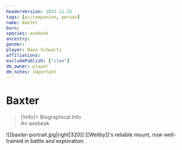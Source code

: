 ```yaml
---
headerVersion: 2023.11.25
tags: [pc/companion, person]
name: Baxter
born:
species: axebeak
ancestry:
gender:
player: Dave Schwartz
affiliations:
excludePublish: ["clee"]
dm_owner: player
dm_notes: important
---
```

# Baxter
>[!info]+ Biographical Info  
> An axebeak

![[baxter-portrait.jpg|right|320]] [[Wellby]]'s reliable mount, now well-trained in battle and exploration. 